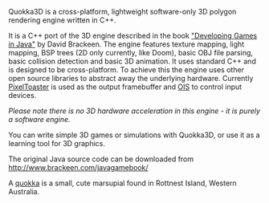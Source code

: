 Quokka3D is a cross-platform, lightweight software-only 3D polygon rendering engine written in C++.

It is a C++ port of the 3D engine described in the book ["Developing Games in Java"](http://www.brackeen.com/javagamebook/) by David Brackeen. The engine features texture mapping, light mapping, BSP trees (2D only currently, like Doom), basic OBJ file parsing, basic collision detection and basic 3D animation. It uses standard C++ and is designed to be cross-platform. To achieve this the engine uses other open source libraries to abstract away the underlying hardware. Currently [PixelToaster](http://www.pixeltoaster.com/) is used as the output framebuffer and [OIS](http://sourceforge.net/projects/wgois/) to control input devices.

_Please note there is no 3D hardware acceleration in this engine - it is purely a software engine._

You can write simple 3D games or simulations with Quokka3D, or use it as a learning tool for 3D graphics.

The original Java source code can be downloaded from http://www.brackeen.com/javagamebook/

A [quokka](http://en.wikipedia.org/wiki/Quokka) is a small, cute marsupial found in Rottnest Island, Western Australia.